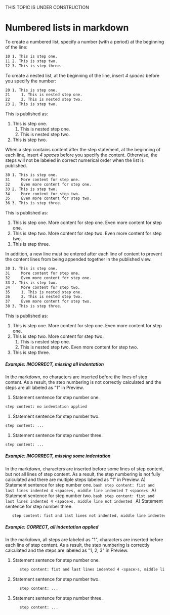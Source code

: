 
THIS TOPIC IS UNDER CONSTRUCTION

# Numbered lists in markdown
To create a numbered list, specify a number (with a period) at the beginning of the line:
```bash
10 1. This is step one.
11 2. This is step two.
12 3. This is step three.
```
To create a nested list, at the beginning of the line, insert _4 spaces_ before you specify the number:
```bash
20 1. This is step one.
21     1. This is nested step one.
22     2. This is nested step two.
23 2. This is step two.
```
This is published as:
1. This is step one.
    1. This is nested step one.
    2. This is nested step two.
2. This is step two.

When a step contains content after the step statement, at the beginning of each line, insert _4 spaces_ before you specify the content. Otherwise, the steps will not be labeled in correct numerical order when the list is published.

```bash
30 1. This is step one.
31     More content for step one.
32     Even more content for step one.
33 2. This is step two.
34     More content for step two.
35     Even more content for step two.
36 3. This is step three.
```
This is published as:
1. This is step one.
More content for step one.
Even more content for step one.
1. This is step two.
More content for step two.
Even more content for step two.
1. This is step three.


In addition, a new line must be entered after each line of content to prevent the content lines from being appended together in the published view.

```bash
30 1. This is step one.
31     More content for step one.
32     Even more content for step one.
33 2. This is step two.
34     More content for step two.
35     1. This is nested step one.
36     2. This is nested step two.
37     Even more content for step two.
38 3. This is step three.
```
This is published as:
1. This is step one.
    More content for step one.
    Even more content for step one.
1. This is step two.
    More content for step two.
    1. This is nested step one.
    1. This is nested step two.
    Even more content for step two.
1. This is step three.


##### Example: INCORRECT, missing all indentation
In the markdown, no <space> characters are inserted before the lines of step content.
As a result, the step numbering is not correctly calculated and the steps are all labeled as "1" in Preview.
1. Statement sentence for step number one.
```bash
step content: no indentation applied
```
1. Statement sentence for step number two.
```bash
step content: ...
```
1. Statement sentence for step number three.
```bash
step content: ...
```

##### Example: INCORRECT, missing some indentation
In the markdown, <space> characters are inserted before some lines of step content, but not all lines of step content.
As a result, the step numbering is not fully calculated and there are multiple steps labeled as "1" in Preview.
A) Statement sentence for step number one.
    ```bash
       step content: fist and last lines indented 4 <space>s, middle line indented 7 <space>s
    ```
A) Statement sentence for step number two.
    ```bash
step content: fist and last lines indented 4 <space>s, middle line not indented
    ```
A) Statement sentence for step number three.
```bash
   step content: fist and last lines not indented, middle line indented 3 <space>s
```

##### Example: CORRECT, all indentation applied
In the markdown, all steps are labeled as "1", <space> characters are inserted before each line of step content.
As a result, the step numbering is correctly calculated and the steps are labeled as "1, 2, 3" in Preview.
1. Statement sentence for step number one.
    ```bash
       step content: fist and last lines indented 4 <space>s, middle line indented 7 <space>s
    ```
1. Statement sentence for step number two.
    ```bash
       step content: ...
    ```
1. Statement sentence for step number three.
    ```bash
       step content: ...
    ```
